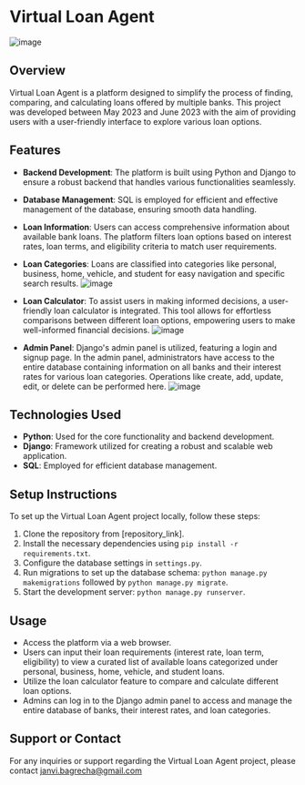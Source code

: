 # Virtual Loan Agent
![image](https://github.com/JanviBagrecha/VirtualLoanAgent1/assets/111588269/5bcce2bd-566b-4f87-a087-fed25961c1e1)


## Overview
Virtual Loan Agent is a platform designed to simplify the process of finding, comparing, and calculating loans offered by multiple banks. This project was developed between May 2023 and June 2023 with the aim of providing users with a user-friendly interface to explore various loan options.

## Features
- **Backend Development**: The platform is built using Python and Django to ensure a robust backend that handles various functionalities seamlessly.
- **Database Management**: SQL is employed for efficient and effective management of the database, ensuring smooth data handling.
- **Loan Information**: Users can access comprehensive information about available bank loans. The platform filters loan options based on interest rates, loan terms, and eligibility criteria to match user requirements.
- **Loan Categories**: Loans are classified into categories like personal, business, home, vehicle, and student for easy navigation and specific search results.
  ![image](https://github.com/JanviBagrecha/VirtualLoanAgent1/assets/111588269/2df60ff3-ec59-446e-b1c8-fcfb5026f183)

- **Loan Calculator**: To assist users in making informed decisions, a user-friendly loan calculator is integrated. This tool allows for effortless comparisons between different loan options, empowering users to make well-informed financial decisions.
  ![image](https://github.com/JanviBagrecha/VirtualLoanAgent1/assets/111588269/72831499-7202-487b-80ac-c1da48449480)


- **Admin Panel**: Django's admin panel is utilized, featuring a login and signup page. In the admin panel, administrators have access to the entire database containing information on all banks and their interest rates for various loan categories. Operations like create, add, update, edit, or delete can be performed here.
  ![image](https://github.com/JanviBagrecha/VirtualLoanAgent1/assets/111588269/8e591e3d-1728-4a65-83f2-563277269f17)


## Technologies Used
- **Python**: Used for the core functionality and backend development.
- **Django**: Framework utilized for creating a robust and scalable web application.
- **SQL**: Employed for efficient database management.

## Setup Instructions
To set up the Virtual Loan Agent project locally, follow these steps:
1. Clone the repository from [repository_link].
2. Install the necessary dependencies using `pip install -r requirements.txt`.
3. Configure the database settings in `settings.py`.
4. Run migrations to set up the database schema: `python manage.py makemigrations` followed by `python manage.py migrate`.
5. Start the development server: `python manage.py runserver`.

## Usage
- Access the platform via a web browser.
- Users can input their loan requirements (interest rate, loan term, eligibility) to view a curated list of available loans categorized under personal, business, home, vehicle, and student loans.
- Utilize the loan calculator feature to compare and calculate different loan options.
- Admins can log in to the Django admin panel to access and manage the entire database of banks, their interest rates, and loan categories.

## Support or Contact
For any inquiries or support regarding the Virtual Loan Agent project, please contact janvi.bagrecha@gmail.com
